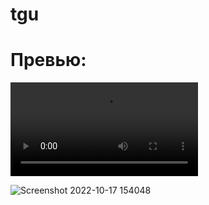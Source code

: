# tgu
# Превью:
![Видео-презентация](https://github.com/r3flect/tgu/releases/download/v1.0.0/Thesis.defense.Testing.the.Bumbleby.platform.mp4)

![Screenshot 2022-10-17 154048](https://user-images.githubusercontent.com/115026663/196184674-6e964e44-166a-46f3-9b05-bfcf2580db16.png)
